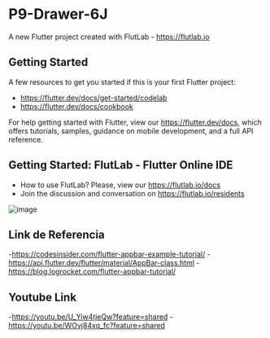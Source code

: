 # P9-Drawer-6J

A new Flutter project created with FlutLab - https://flutlab.io

## Getting Started

A few resources to get you started if this is your first Flutter project:

- https://flutter.dev/docs/get-started/codelab
- https://flutter.dev/docs/cookbook

For help getting started with Flutter, view our
https://flutter.dev/docs, which offers tutorials,
samples, guidance on mobile development, and a full API reference.

## Getting Started: FlutLab - Flutter Online IDE

- How to use FlutLab? Please, view our https://flutlab.io/docs
- Join the discussion and conversation on https://flutlab.io/residents

![image](https://github.com/AlBETO128/P8-Drawer-6J/assets/143547229/52ef8e57-9862-4af3-b8c3-6ac8231b12f6)


## Link de Referencia

  -https://codesinsider.com/flutter-appbar-example-tutorial/
  -https://api.flutter.dev/flutter/material/AppBar-class.html
  -https://blog.logrocket.com/flutter-appbar-tutorial/

## Youtube Link

  -https://youtu.be/U_Yiw4tjeQw?feature=shared
  -https://youtu.be/WOvj84xq_fc?feature=shared
